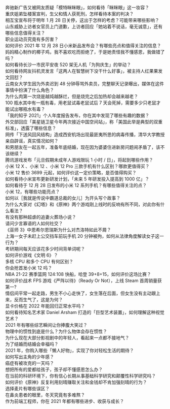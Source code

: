 奔驰新广告又被网友质疑「模特眯眯眼」，如何看待「眯眯眼」这一妆容？  
重庆姐弟坠楼案宣判，生父和情人获死刑，怎样看待本案的判决？  
相互宝宣布将于明年 1 月 28 日关停，这出于怎样的考虑？可能带来哪些影响？  
山东威胁上访者女官员上门道歉，上访者回应「她站着不说话，毫无诚意」，还有哪些信息值得关注？  
职业运动员究竟有多厉害？  
如何评价 2021 年 12 月 28 日小米新品发布会？有哪些亮点和值得关注的信息？  
妈妈精心制作的椰子鸡，我不喜欢吃而拒绝了，于是她责怪我不懂感恩，我做错了吗？  
如何看待长沙一市民平安夜 520 架无人机「为狗庆生」的举动？  
如何看待网友抖机灵发言「这两人在智慧树下没干什么好事」，被主持人红果果发文回怼？  
云南女大学生因为外卖迟到 48 分钟辱骂外卖员，完整聊天记录曝出，媒体在这件事情中扮演了什么角色？  
为什么肉第一次烧是越炖越酥烂，但是烧完之后加热却会越来越老？  
100 瓶水其中有一瓶有毒，用老鼠试毒老鼠试后 7 天会死掉，需要多少只老鼠才能试出哪瓶水有毒？  
「我的知乎 2021」个人年度报告发布，你在其中发现了哪些有趣的数据？  
外交部回应「美星链卫星今年两次接近中国空间站」，称「美国此举是典型的双重标准」，透露了哪些信息？  
网传「下送风回风结构」造成西安机场出现最匪夷所思的病毒传播，清华大学教授亲自辟谣，真实情况如何？  
和男朋友在一起五年，准备年底结婚，现在因为婆婆住进新房问题闹矛盾了，该不该继续？  
腾讯游戏发布「元旦假期未成年人游戏限玩 1 小时 / 日」，将起到哪些作用？  
小米 12 X 、小米 12 、小米 12 Pro 三款手机有什么区别？哪款更值得买？  
小米 12 售价 3699 元起，如何评价这一定价策略，是否值得购买？  
如何看待小米宣布更新研发计划，「未来 5 年研发投入提高到 1000 亿」？  
如何看待于 12 月 28 日发布的小米 12 系列手机？有哪些值得关注的点？  
小米 12，有哪些功能亮点？  
如何以［我就是传说中霸道总裁的女儿］为开头写个故事？  
为什么大家对《幻塔》和《原神》两个游戏刚上线时的反响有所不同，对此你有什么看法？  
有没有那种超虐的追妻火葬场小说？  
请问少言寡语的人如何社交？  
《巫师 3》中恩希尔恩瑞斯为什么对杰洛特如此不屑？  
上海一女子未赶上公交挡车前玩手机 20 分钟被拘，如何从法律角度解读女子这一行为？  
考研期间每天应该花多少时间背单词呢？  
如何评价游戏《文明 6》？  
多核 CPU 和多个 CPU 有何区别？  
你会抢首发小米 12 吗？  
NBA 21-22 赛季篮网 124:108 快船，哈登 39+8+15，如何评价这场比赛？  
如何评价战术 FPS 游戏《严阵以待》（Ready Or Not），上线 Steam 首周销量获第一?  
情侣间平常一起走路，男生不小心走快了，女生落在后面，但女生没有主动跟上来，反而生气了，这是为何？  
显卡价格在 2022 年能回归正常水平吗？  
如何看待知名艺术家 Daniel Arsham 打造的「巨型艺术装置」，如何理解这种视觉艺术？  
2021 年有哪些综艺瞬间让你捧腹大笑过？  
物理中的惯性到底是什么？为什么物体会存在惯性？  
为什么现在大部分影视剧中的年轻人，看起来一点都不接地气？  
为了结婚而结婚会幸福吗？  
2021 年，你购入哪些「懒人好物」，实现了你对轻松生活的期待？  
如何写出主角的少年感？  
癌症有被攻克的一天吗？  
想把所有的爱都给孩子，孩子却不懂感恩怎么办？  
在当前的科研环境下，你有信心长期从事基础科学研究和颠覆性科学研究吗？  
如何评价《原神》反复利用刻晴赚取关注和金钱却不肯加强刻晴的行为？  
选择麦片有哪些误区？  
在鼻炎患者的眼里，冬天究竟有多难熬？  
作为前端工程师，你在 2021 年都有哪些进步、收获与成长？  
